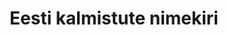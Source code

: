 ---
title: Eesti kalmistute nimekiri
title_en: 'List of Estonian Graveyards'
notes: Eesti kalmistute nimekiri annab ülevaate kõigist Eesti kalmistustest.
notes_en: ''
category:
  - Piirkonnad ja linnad
category_en:
  - Regions and Cities
resources:
  - name: kalmistud
    url: 'https://www.kalmistud.ee/haudi?filter_kalmistud_nimi=Kalmistu+nimi&action=kalmistud'
    format: HTML
    interactive: 'False'
license: OTHER
update_freq: 'http://purl.org/linked-data/sdmx/2009/code#freq-A'
organization: HAUDI
maintainer_name: ''
maintainer_email: ''
maintainer_phone: ''
date_issued: '2020-03-28T15:09:42.357Z'
date_modified: 2020/11/26
---